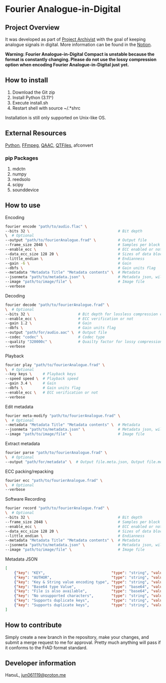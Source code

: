 # Fourier Analogue-in-Digital

## Project Overview

It was developed as part of [Project Archivist](https://mikhael-openworkspace.notion.site/Project-Archivist-e512fa7a21474ef6bdbd615a424293cf) with the goal of keeping analogue signals in digital. More information can be found in the [Notion](https://mikhael-openworkspace.notion.site/Fourier-Analogue-in-Digital-d170c1760cbf4bb4aaea9b1f09b7fead?pvs=4).

**Warning: Fourier Analogue-in-Digital Compact is unstable because the format is constantly changing. Please do not use the lossy compression option when encoding Fourier Analogue-in-Digital just yet.**

## How to install

1. Download the Git zip
2. Install Python (3.11^)
3. Execute install.sh
4. Restart shell with source ~/.*shrc

Installation is still only supported on Unix-like OS.

## External Resources

[Python](https://github.com/python/cpython), [FFmpeg](https://github.com/FFmpeg/FFmpeg), [QAAC](https://github.com/nu774/qaac), [QTFiles](https://github.com/AnimMouse/QTFiles), afconvert

### pip Packages

1. mdctn
2. numpy
3. reedsolo
4. scipy
5. sounddevice

## How to use

Encoding

```bash
fourier encode "path/to/audio.flac" \
--bits 32 \                                        # Bit depth
\  # Optional
--output "path/to/fourierAnalogue.frad" \          # Output file
--frame_size 2048 \                                # Samples per block
--enable_ecc \                                     # ECC enabled or not
--data_ecc_size 128 20 \                           # Sizes of data block and ECC block when ECC enabled
--little_endian \                                  # Endianness
--gain -6 \                                        # Gain
--dbfs \                                           # Gain units flag
--metadata "Metadata Title" "Metadata contents" \  # Metadata
--jsonmeta "path/to/metadata.json" \               # Metadata json, will override --metadata.
--image "path/to/image/file" \                     # Image file
--verbose
```

Decoding

```bash
fourier decode "path/to/fourierAnalogue.frad" \
\  # Optional
--bits 32 \                      # Bit depth for lossless compression codecs (supports 8, 16, 32)
--enable_ecc \                   # ECC verification or not
--gain 1.2 \                     # Gain
--dbfs \                         # Gain units flag
--output "path/for/audio.aac" \  # Output file
--codec "codec" \                # Codec type
--quality "320000c" \            # Quailty factor for lossy compression codecs (example is constant 320 kbps)
--verbose
```

Playback

```bash
fourier play "path/to/fourierAnalogue.frad" \
\  # Optional
--key keys \     # Playback keys
--speed speed \  # Playback speed
--gain 3.4 \     # Gain
--dbfs \         # Gain units flag
--enable_ecc \   # ECC verification or not
--verbose
```

Edit metadata

```bash
fourier meta-modify "path/to/fourierAnalogue.frad" \
\  # Optional
--metadata "Metadata Title" "Metadata contents" \  # Metadata
--jsonmeta "path/to/metadata.json" \               # Metadata json, will override --metadata.
--image "path/to/image/file" \                     # Image file
```

Extract metadata

```bash
fourier parse "path/to/fourierAnalogue.frad" \
\  # Optional
--output "path/for/metadata" \  # Output file.meta.json, Output file.meta.image
```

ECC packing/repacking

```bash
fourier ecc "path/to/fourierAnalogue.frad" \
\  # Optional
--verbose
```

Software Recording

```bash
fourier record "path/to/fourierAnalogue.frad" \
\  # Optional
--bits 32 \                                        # Bit depth
--frame_size 2048 \                                # Samples per block
--enable_ecc \                                     # ECC enabled or not
--data_ecc_size 128 20 \                           # Sizes of data block and ECC block when ECC enabled
--little_endian \                                  # Endianness
--metadata "Metadata Title" "Metadata contents" \  # Metadata
--jsonmeta "path/to/metadata.json" \               # Metadata json, will override --metadata.
--image "path/to/image/file" \                     # Image file
```

Metadata JSON

```json
[
    {"key": "KEY",                              "type": "string", "value": "VALUE"},
    {"key": "AUTHOR",                           "type": "string", "value": "H4n_uL"},
    {"key": "Key & String value encoding type", "type": "string", "value": "UTF-8"},
    {"key": "Base64 type Value",                "type": "base64", "value": "QmFzZTY0IEV4YW1wbGU="},
    {"key": "File is also available",           "type": "base64", "value": "U3VwcG9ydHMgdXAgdG8gMjU2IFRpQg=="},
    {"key": "No unsupported characters",        "type": "string", "value": "All utf-8/base64 metadata is allowed!"},
    {"key": "Supports duplicate keys",          "type": "string", "value": "See what happens!"},
    {"key": "Supports duplicate keys",          "type": "string", "value": "Voilà!"}
]
```

## How to contribute

Simply create a new branch in the repository, make your changes, and submit a merge request to me for approval. Pretty much anything will pass if it conforms to the FrAD format standard.

## Developer information

HaמuL, <jun061119@proton.me>
